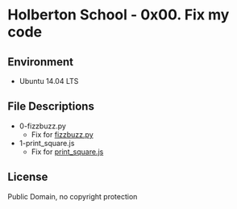 #  Holberton School - 0x00. Fix my code


## Environment
* Ubuntu 14.04 LTS

## File Descriptions
* 0-fizzbuzz.py
	* Fix for [fizzbuzz.py](https://github.com/holbertonschool/0x00-Fix_My_Code_Challenge/blob/master/0-fizzbuzz.py)
* 1-print_square.js
	* Fix for [print_square.js](https://github.com/holbertonschool/0x00-Fix_My_Code_Challenge/blob/master/1-print_square.js)
## License
Public Domain, no copyright protection


